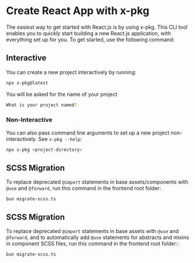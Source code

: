 # Create React App with x-pkg

The easiest way to get started with React.js is by using x-pkg. This CLI tool enables you to quickly start building a new React.js application, with everything set up for you. To get started, use the following command:

## Interactive

You can create a new project interactively by running:

```bash
npx x-pkg@latest
```

You will be asked for the name of your project

```bash
What is your project named?
```

### Non-Interactive

You can also pass command line arguments to set up a new project
non-interactively. See `x-pkg --help`:

```bash
npx x-pkg <project-directory>
```

## SCSS Migration
To replace deprecated `@import` statements in base assets/components with `@use` and `@forward`, run this command in the frontend root folder:
```
bun migrate-scss.ts
```

## SCSS Migration
To replace deprecated `@import` statements in base assets with `@use` and `@forward`, and to automatically add `@use` statements for abstracts and mixins in component SCSS files, run this command in the frontend root folder::
```
bun migrate-scss.ts
```
